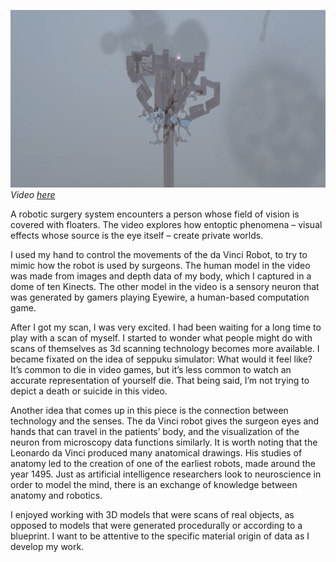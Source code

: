 [![Stomach Cut](images/stomach_cut.png)](https://vimeo.com/142858398 "Stomach Cut")
*Video [here](https://vimeo.com/142858398)*


A robotic surgery system encounters a person whose field of vision is covered with floaters. The video explores how entoptic phenomena – visual effects whose source is the eye itself – create private worlds. 

I used my hand to control the movements of the da Vinci Robot, to try to mimic how the robot is used by surgeons. The human model in the video was made from images and depth data of my body, which I captured in a dome of ten Kinects. The other model in the video is a sensory neuron that was generated by gamers playing Eyewire, a human-based computation game. 
  
After I got my scan, I was very excited. I had been waiting for a long time to play with a scan of myself. I started to wonder what people might do with scans of themselves as 3d scanning technology becomes more available. I became fixated on the idea of seppuku simulator: What would it feel like? It’s common to die in video games, but it’s less common to watch an accurate representation of yourself die. That being said, I’m not trying to depict a death or suicide in this video.

Another idea that comes up in this piece is the connection between technology and the senses. The da Vinci robot gives the surgeon eyes and hands that can travel in the patients’ body, and the visualization of the neuron from microscopy data functions similarly. It is worth noting that the Leonardo da Vinci produced many anatomical drawings. His studies of anatomy led to the creation of one of the earliest robots, made around the year 1495. Just as artificial intelligence researchers look to neuroscience in order to model the mind, there is an exchange of knowledge between anatomy and robotics. 

I enjoyed working with 3D models that were scans of real objects, as opposed to models that were generated procedurally or according to a blueprint. I want to be attentive to the specific material origin of data as I develop my work.

